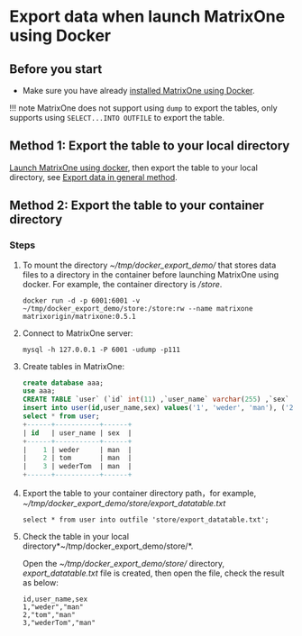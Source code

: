 # Export data when launch MatrixOne using Docker

## Before you start

- Make sure you have already [installed MatrixOne using Docker](https://docs.matrixorigin.io/0.5.1/MatrixOne/Get-Started/install-standalone-matrixone/#method-3-using-docker).

!!! note
    MatrixOne does not support using `dump` to export the tables, only supports using `SELECT...INTO OUTFILE` to export the table.

## Method 1: Export the table to your local directory

[Launch MatrixOne using docker](../../Get-Started/install-standalone-matrixone.md), then export the table to your local directory, see [Export data in general method](use-source-export-data.md).

## Method 2: Export the table to your container directory

### Steps

1. To mount the directory *~/tmp/docker_export_demo/* that stores data files to a directory in the container before launching MatrixOne using docker. For example, the container directory is */store*.

    ```
    docker run -d -p 6001:6001 -v ~/tmp/docker_export_demo/store:/store:rw --name matrixone matrixorigin/matrixone:0.5.1
    ```

2. Connect to MatrixOne server:

    ```
    mysql -h 127.0.0.1 -P 6001 -udump -p111
    ```

2. Create tables in MatrixOne:

    ```sql
    create database aaa;
    use aaa;
    CREATE TABLE `user` (`id` int(11) ,`user_name` varchar(255) ,`sex` varchar(255));
    insert into user(id,user_name,sex) values('1', 'weder', 'man'), ('2', 'tom', 'man'), ('3', 'wederTom', 'man');
    select * from user;
    +------+-----------+------+
    | id   | user_name | sex  |
    +------+-----------+------+
    |    1 | weder     | man  |
    |    2 | tom       | man  |
    |    3 | wederTom  | man  |
    +------+-----------+------+
    ```
3. Export the table to your container directory path，for example, *~/tmp/docker_export_demo/store/export_datatable.txt*

    ```
    select * from user into outfile 'store/export_datatable.txt';
    ```

4. Check the table in your local directory*~/tmp/docker_export_demo/store/*.

    Open the *~/tmp/docker_export_demo/store/* directory, *export_datatable.txt* file is created, then open the file, check the result as below:

    ```
    id,user_name,sex
    1,"weder","man"
    2,"tom","man"
    3,"wederTom","man"
    ```
